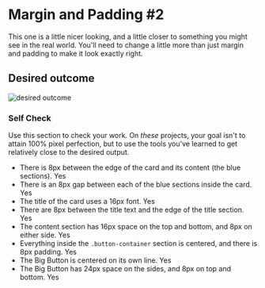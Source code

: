 # Margin and Padding #2

This one is a little nicer looking, and a little closer to something you might see in the real world. You'll need to change a little more than just margin and padding to make it look exactly right.

## Desired outcome
![desired outcome](./desired-outcome.png)

### Self Check
Use this section to check your work. On _these_ projects, your goal isn't to attain 100% pixel perfection, but to use the tools you've learned to get relatively close to the desired output.

- There is 8px between the edge of the card and its content (the blue sections).
Yes
- There is an 8px gap between each of the blue sections inside the card.
Yes
- The title of the card uses a 16px font.
Yes
- There are 8px between the title text and the edge of the title section.
Yes
- The content section has 16px space on the top and bottom, and 8px on either side.
Yes
- Everything inside the `.button-container` section is centered, and there is 8px padding.
Yes
- The Big Button is centered on its own line.
Yes
- The Big Button has 24px space on the sides, and 8px on top and bottom.
Yes